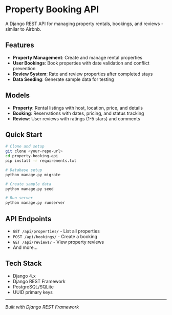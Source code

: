# Property Booking API

A Django REST API for managing property rentals, bookings, and reviews - similar to Airbnb.

## Features

- **Property Management**: Create and manage rental properties
- **User Bookings**: Book properties with date validation and conflict prevention
- **Review System**: Rate and review properties after completed stays
- **Data Seeding**: Generate sample data for testing

## Models

- **Property**: Rental listings with host, location, price, and details
- **Booking**: Reservations with dates, pricing, and status tracking
- **Review**: User reviews with ratings (1-5 stars) and comments

## Quick Start

```bash
# Clone and setup
git clone <your-repo-url>
cd property-booking-api
pip install -r requirements.txt

# Database setup
python manage.py migrate

# Create sample data
python manage.py seed

# Run server
python manage.py runserver
```

## API Endpoints

- `GET /api/properties/` - List all properties
- `POST /api/bookings/` - Create a booking
- `GET /api/reviews/` - View property reviews
- And more...

## Tech Stack

- Django 4.x
- Django REST Framework
- PostgreSQL/SQLite
- UUID primary keys

---

*Built with Django REST Framework*